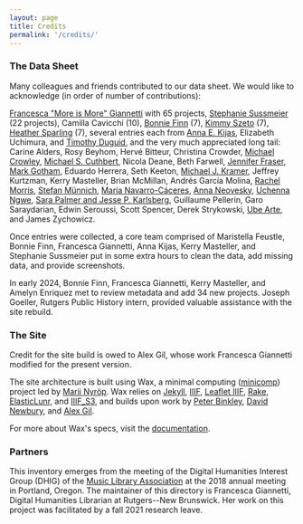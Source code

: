 ```yaml
---
layout: page
title: Credits
permalink: '/credits/'
---
```


### The Data Sheet

Many colleagues and friends contributed to our data sheet. We would like to acknowledge (in order of number of contributions):

[Francesca "More is More" Giannetti](https://twitter.com/jo_frankie) with 65 projects, [Stephanie Sussmeier](https://twitter.com/StephanieSussme) (22 projects), Camilla Cavicchi (10), [Bonnie Finn](https://twitter.com/BonLynFin) (7), [Kimmy Szeto](https://twitter.com/Kimmy_Szeto) (7), [Heather Sparling](https://twitter.com/CBFraoch) (7), several entries each from [Anna E. Kijas](https://twitter.com/anna_kijas), Elizabeth Uchimura, and [Timothy Duguid](https://twitter.com/tdrdoog), and the very much appreciated long tail: Carine Alders, Rosy Beyhom, Hervé Bitteur, Christina Crowder, [Michael Crowley](https://twitter.com/beboplibrarian), [Michael S. Cuthbert](https://twitter.com/mscuthbert), Nicola Deane, Beth Farwell, [Jennifer Fraser](https://twitter.com/SonginSumatra), [Mark Gotham](https://twitter.com/MarkGothamMusic), Eduardo Herrera, Seth Keeton, [Michael J. Kramer](https://twitter.com/berkfolkmusfest), Jeffrey Kurtzman, Kerry Masteller, Brian McMillan, Andrés García Molina, [Rachel Morris](https://twitter.com/center4popmusic), [Stefan Münnich](https://twitter.com/music_enfanthen), [María Navarro-Cáceres](https://twitter.com/copoemE), [Anna Neovesky](https://twitter.com/annavsk), [Uchenna Ngwe](https://twitter.com/plainsightsound), [Sara Palmer and Jesse P. Karlsberg](https://twitter.com/SoundingSpirit), Guillaume Pellerin, Garo Saraydarian, Edwin Seroussi, Scott Spencer, Derek Strykowski, [Ube Arte](https://twitter.com/ubearte), and James Zychowicz.

Once entries were collected, a core team comprised of Maristella Feustle, Bonnie Finn, Francesca Giannetti, Anna Kijas, Kerry Masteller, and Stephanie Sussmeier put in some extra hours to clean the data, add missing data, and provide screenshots.

In early 2024, Bonnie Finn, Francesca Giannetti, Kerry Masteller, and Amelyn Enriquez met to review metadata and add 34 new projects. Joseph Goeller, Rutgers Public History intern, provided valuable assistance with the site rebuild.

### The Site

Credit for the site build is owed to Alex Gil, whose work Francesca Giannetti modified for the present version. 

The site architecture is built using Wax, a minimal computing ([minicomp](https://github.com/minicomp)) project led by [Marii Nyröp](http://marii.info/). Wax relies on [Jekyll](https://jekyllrb.com), [IIIF](http://iiif.io), [Leaflet IIIF](https://github.com/mejackreed/Leaflet-IIIF), [Rake](https://ruby.github.io/rake/), [ElasticLunr](http://elasticlunr.com/), and [IIIF_S3](https://github.com/cmoa/iiif_s3), and builds upon work by [Peter Binkley](https://github.com/pbinkley), [David Newbury](https://github.com/workergnome), and [Alex Gil](https://github.com/elotroalex).

For more about Wax's specs, visit the [documentation](https://minicomp.github.io/wiki/#/contributors?id=top).

### Partners

This inventory emerges from the meeting of the Digital Humanities Interest Group (DHIG) of the [Music Library Association](https://www.musiclibraryassoc.org/) at the 2018 annual meeting in Portland, Oregon. The maintainer of this directory is Francesca Giannetti, Digital Humanities Librarian at Rutgers--New Brunswick. Her work on this project was facilitated by a fall 2021 research leave.
